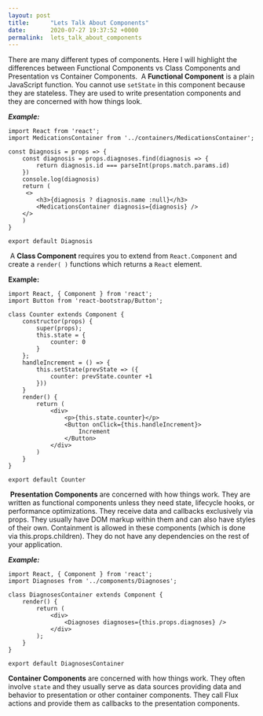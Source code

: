 ```yaml
---
layout: post
title:      "Lets Talk About Components"
date:       2020-07-27 19:37:52 +0000
permalink:  lets_talk_about_components
---
```


There are many different types of components. Here I will highlight the differences between Functional Components vs Class Components and Presentation vs Container Components.
​
A **Functional Component** is a plain JavaScript function. You cannot use `setState` in this component because they are stateless. They are used to write presentation components and they are concerned with how things look.

***Example:***
```
import React from 'react';
import MedicationsContainer from '../containers/MedicationsContainer';

const Diagnosis = props => {
    const diagnosis = props.diagnoses.find(diagnosis => {
        return diagnosis.id === parseInt(props.match.params.id)
    })
    console.log(diagnosis)
    return (
     <>
        <h3>{diagnosis ? diagnosis.name :null}</h3>
        <MedicationsContainer diagnosis={diagnosis} />
    </>
    )
}

export default Diagnosis
```
​
A **Class Component** requires you to extend from `React.Component` and create a `render( )` functions which returns a `React` element.

**Example:**
```
import React, { Component } from 'react';
import Button from 'react-bootstrap/Button';

class Counter extends Component {
    constructor(props) {
        super(props);
        this.state = {
            counter: 0
        }
    };
    handleIncrement = () => {
        this.setState(prevState => ({
            counter: prevState.counter +1
        }))
    }
    render() {
        return (
            <div>
                <p>{this.state.counter}</p>
                <Button onClick={this.handleIncrement}>
                    Increment
                </Button>
            </div>
        )
    }
}

export default Counter 
```
​
**Presentation Components** are concerned with how things work. They are written as functional components unless they need state, lifecycle hooks, or performance optimizations. They receive data and callbacks exclusively via props. They usually have DOM markup within them and can also have styles of their own. Containment is allowed in these components (which is done via this.props.children). They do not have any dependencies on the rest of your application.

***Example:***​
```
import React, { Component } from 'react';
import Diagnoses from '../components/Diagnoses';

class DiagnosesContainer extends Component {
    render() {
        return (
            <div>
                <Diagnoses diagnoses={this.props.diagnoses} />
            </div>
        );
    }
}

export default DiagnosesContainer
```

**Container Components** are concerned with how things work. They often involve `state` and they usually serve as data sources providing data and behavior to presentation or other container components. They call Flux actions and provide them as callbacks to the presentation components. 


